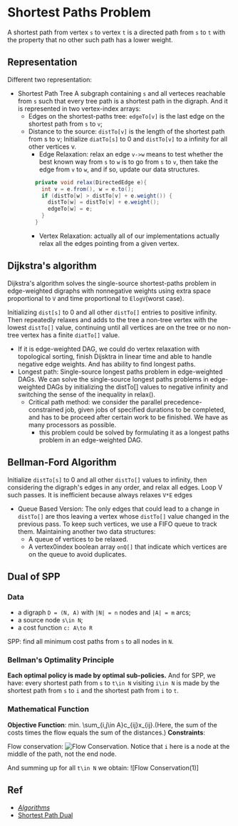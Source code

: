 # Shortest Paths Problem
A shortest path from vertex `s` to vertex `t` is a directed path from `s` to `t` with the property that no other such path has a lower weight.

## Representation
Different two representation:
- Shortest Path Tree
A subgraph containing `s` and all verteces reachable from `s` such that every tree path is a shortest path in the digraph. And it is represented in two vertex-index arrays:
  - Edges on the shortest-paths tree: `edgeTo[v]` is the last edge on the shortest path from `s` to `v`;
  - Distance to the source: `distTo[v]` is the length of the shortest path from s to v;
  Initialize `diatTo[s]` to 0 and `distTo[v]` to a infinity for all other vertices v.
    - Edge Relaxation: relax an edge `v->w` means to test whether the best known way from `s` to `w` is to go from `s` to `v`, then 
    take the edge from `v` to `w`, and if so, update our data structures.
    ```java
      private void relax(DirectedEdge e){
        int v = e.from(), w = e.to();
        if (distTo[w] > distTo[v] + e.weight()) {
          distTo[w] = distTo[v] + e.weight();
          edgeTo[w] = e;
        }
      }
    ```
    - Vertex Relaxation: actually all of our implementations actually relax all the edges pointing from a given vertex.
    
## Dijkstra's algorithm
Dijkstra's algorithm solves the single-source shortest-paths problem in edge-weighted digraphs with nonnegative weights using 
extra space proportional to `V` and time proportional to `ElogV`(worst case).

Initializing `dist[s]` to 0 and all other `distTo[]` entries to positive infinity. Then repeatedly relaxes and adds to the tree 
a non-tree vertex with the lowest `distTo[]` value, continuing until all vertices are on the tree or no non-tree vertex has a 
finite `diatTo[]` value.

- If it is edge-weighted DAG, we could do vertex relaxation with topological sorting, finish Dijsktra in linear time and able to 
handle negative edge weights. And has ability to find longest paths.
- Longest path: Single-source longest paths problem in edge-weighted DAGs. We can solve the single-source longest paths problems in edge-weighted DAGs by initializing the distTo[] values to negative infinity and switching the sense of the inequality in relax().
  - Critical path method: we consider the parallel precedence-constrained job, given jobs of specified durations to be completed, and has 
  to be proceed after certain work to be finished. We have as many processors as possible.
    - this problem could be solved by formulating it as a longest paths problem in an edge-weighted DAG.
    
## Bellman-Ford Algorithm
Initialize `distTo[s]` to 0 and all other `distTo[]` values to infinity, then considering the digraph's edges in any order, and relax 
all edges. Loop V such passes. It is inefficient because always relaxes `V*E` edges

- Queue Based Version: The only edges that could lead to a change in `distTo[]` are thos leaving a vertex whose `distTo[]` value changed in the previous pass. To keep such vertices, we use a FIFO queue to track them. Maintaining another two data structures:
  - A queue of vertices to be relaxed.
  - A vertex0index boolean array `onQ[]` that indicate which vertices are on the queue to avoid duplicates.

## Dual of SPP
### Data
- a digraph `D = (N, A)` with `|N| = n` nodes and `|A| = m` arcs;
- a source node `s\in N`;
- a cost function `c: A\to R`

SPP: find all minimum cost paths from `s` to all nodes in `N`.
### Bellman's Optimality Principle
**Each optimal policy is made by optimal sub-policies.**
And for SPP, we have: every shortest path from `s` to `t\in N` visiting `i\in N` is made by the shortest path from `s` to `i` and the shortest path from `i` to `t`.

### Mathematical Function
**Objective Function**: min. \sum_{i,j\in A}c_{ij}x_{ij}.(Here, the sum of the costs times the flow equals the sum of the distances.)
**Constraints**:

Flow conservation: ![Flow Conservation](). Notice that `i` here is a node at the middle of the path, not the end node.

And summing up for all `t\in N` we obtain: ![Flow Conservation(1)]


## Ref
- [*Algorithms*](https://algs4.cs.princeton.edu/44sp/)
- [Shortest Path Dual](https://pdfs.semanticscholar.org/presentation/36ee/f917703238dffba7dd594379aea7c2b31066.pdf)
